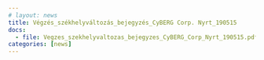 ```yaml
---
# layout: news
title: Végzés_székhelyváltozás_bejegyzés_CyBERG Corp. Nyrt_190515
docs:
  - file: Vegzes_szekhelyvaltozas_bejegyzes_CyBERG_Corp_Nyrt_190515.pdf
categories: [news]
---
```

